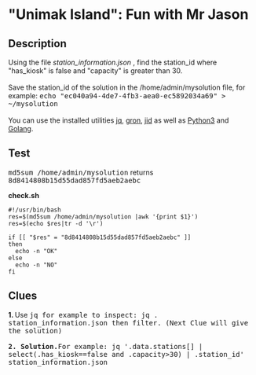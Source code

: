 # "Unimak Island": Fun with Mr Jason

## Description

Using the file <i>station_information.json</i> , find the station_id where "has_kiosk" is false  and "capacity" is greater than 30.
<br><br>
Save the station_id of the solution in the /home/admin/mysolution file, for example: <kbd>echo "ec040a94-4de7-4fb3-aea0-ec5892034a69" > ~/mysolution</kbd>
<br><br>
You can use the installed utilities <a href="https://jqlang.github.io/jq/" target="_new">jq</a>, <a href="https://github.com/tomnomnom/gron" target="_new">gron</a>, <a href="https://github.com/simeji/jid" target="_new">jid</a> as well as <a href="https://docs.python.org/3/library/json.html" target="_new">Python3</a> and <a href="https://gobyexample.com/json" target="_new">Golang</a>.

## Test

<kbd>md5sum /home/admin/mysolution</kbd> returns <kbd>8d8414808b15d55dad857fd5aeb2aebc</kbd>

<b>check.sh</b>

```
#!/usr/bin/bash
res=$(md5sum /home/admin/mysolution |awk '{print $1}')
res=$(echo $res|tr -d '\r')

if [[ "$res" = "8d8414808b15d55dad857fd5aeb2aebc" ]]
then
  echo -n "OK"
else
  echo -n "NO"
fi
```

## Clues

<b>1. </b>Use <kbd>jq</kbb> for example to inspect: <kbd>jq . station_information.json</kbd> then filter. (Next Clue will give the solution)<br><br>
<b>2. Solution.</b>For example: <kbd>jq '.data.stations[] | select(.has_kiosk==false and
 .capacity>30) | .station_id' station_information.json</kbd>
